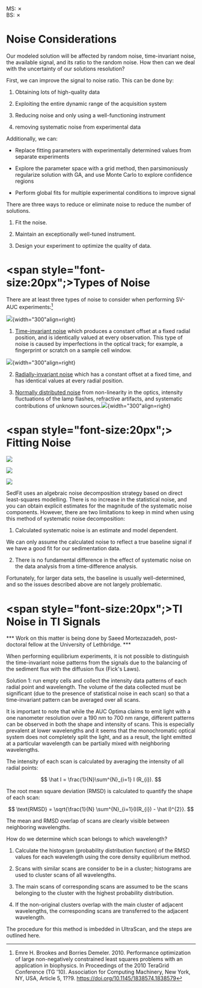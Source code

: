 <br> 
MS: &#x2717; 
<br> 
BS: &#x2717; 

# Noise Considerations

Our modeled solution will be affected by random noise, time-invariant noise, the available signal, and its ratio to the random noise. How then can we deal with the uncertainty of our solutions resolution? 


First, we can improve the signal to noise ratio. This can be done by: 

1. Obtaining lots of high-quality data 

2. Exploiting the entire dynamic range of the acquisition system 

3.  Reducing noise and only using a well-functioning instrument 

4. removing systematic noise from experimental data   

Additionally, we can: 

* Replace fitting parameters with experimentally determined values from separate experiments 

* Explore the parameter space with a grid method, then parsimoniously regularize solution with GA, and use Monte Carlo to explore confidence regions 

* Perform global fits for multiple experimental conditions to improve signal  

There are three ways to reduce or eliminate noise to reduce the number of solutions. 

1. Fit the noise. 

2. Maintain an exceptionally well-tuned instrument. 

3. Design your experiment to optimize the quality of data. 

# <span style="font-size:20px";>Types of Noise </span>

There are at least three types of noise to consider when performing SV-AUC experiments:[^1] 

![](img\noise\timein-noise.png){width="300"align=right} 

1. <u>Time-invariant noise</u> which produces a constant offset at a fixed radial position, and is identically valued at every observation. This type of noise is caused by imperfections in the optical track; for example, a fingerprint or scratch on a sample cell window. 

![](img\noise\radialin-noise.png){width="300"align=right} 

2. <u>Radially-invariant noise</u> which has a constant offset at a fixed time, and has identical values at every radial position. 

3. <u>Normally distributed noise</u> from non-linearity in the optics, intensity fluctuations of the lamp flashes, refractive artifacts, and systematic contributions of unknown sources.![](img\noise\random-noise.png){width="300"align=right} 

[^1]: Emre H. Brookes and Borries Demeler. 2010. Performance optimization of large non-negatively constrained least squares problems with an application in biophysics. In Proceedings of the 2010 TeraGrid Conference (TG '10). Association for Computing Machinery, New York, NY, USA, Article 5, 1??9. https://doi.org/10.1145/1838574.1838579 

  
# <span style="font-size:20px";> Fitting Noise </span> 

![](img\noise\quality-fit.png)   

![](img\noise\adding-noise.png) 

![](img\noise\subtract-noise.png) 

SedFit uses an algebraic noise decomposition strategy based on direct least-squares modelling. There is no increase in the statistical noise, and you can obtain explicit estimates for the magnitude of the systematic noise components. However, there are two limitations to keep in mind when using this method of systematic noise decomposition: 

1. Calculated systematic noise is an estimate and model dependent.  

We can only assume the calculated noise to reflect a true baseline signal if we have a good fit for our sedimentation data. 

2. There is no fundamental difference in the effect of systematic noise on the data analysis from a time-difference analysis. 

Fortunately, for larger data sets, the baseline is usually well-determined, and so the issues described above are not largely problematic. 

# <span style="font-size:20px";>TI Noise in TI Signals</span>

*** Work on this matter is being done by Saeed Mortezazadeh, post-doctoral fellow at the University of Lethbridge. *** 

When performing equilibrium experiments, it is not possible to distinguish the time-invariant noise patterns from the signals due to the balancing of the sediment flux with the diffusion flux (Fick's Laws). 

Solution 1: run empty cells and collect the intensity data patterns of each radial point and wavelength. The volume of the data collected must be significant (due to the presence of statistical noise in each scan) so that a time-invariant pattern can be averaged over all scans. 

It is important to note that while the AUC Optima claims to emit light with a one nanometer resolution over a 190 nm to 700 nm range, different patterns can be observed in both the shape and intensity of scans. This is especially prevalent at lower wavelengths and it seems that the monochromatic optical system does not completely split the light, and as a result, the light emitted at a particular wavelength can be partially mixed with neighboring wavelengths.   

The intensity of each scan is calculated by averaging the intensity of all radial points: 

$$ 
\hat I = \frac{1}{N}\sum^{N}_{i=1} I (R_{i}). 
$$ 
 

The root mean square deviation (RMSD) is calculated to quantify the shape of each scan: 

$$ 
\text{RMSD} = \sqrt{\frac{1}{N} \sum^{N}_{i=1}(I(R_{i}) - \hat I)^{2}}. 
$$ 

The mean and RMSD overlap of scans are clearly visible between neighboring wavelengths. 

How do we determine which scan belongs to which wavelength? 

1. Calculate the histogram (probability distribution function) of the RMSD values for each wavelength using the core density equilibrium method. 

2. Scans with similar scans are consider to be in a cluster; histograms are used to cluster scans of all wavelengths. 

3. The main scans of corresponding scans are assumed to be the scans belonging to the cluster with the highest probability distribution.  

4. If the non-original clusters overlap with the main cluster of adjacent wavelengths, the corresponding scans are transferred to the adjacent wavelength. 

The procedure for this method is imbedded in UltraScan, and the steps are outlined here. 

  

  

  

 

 